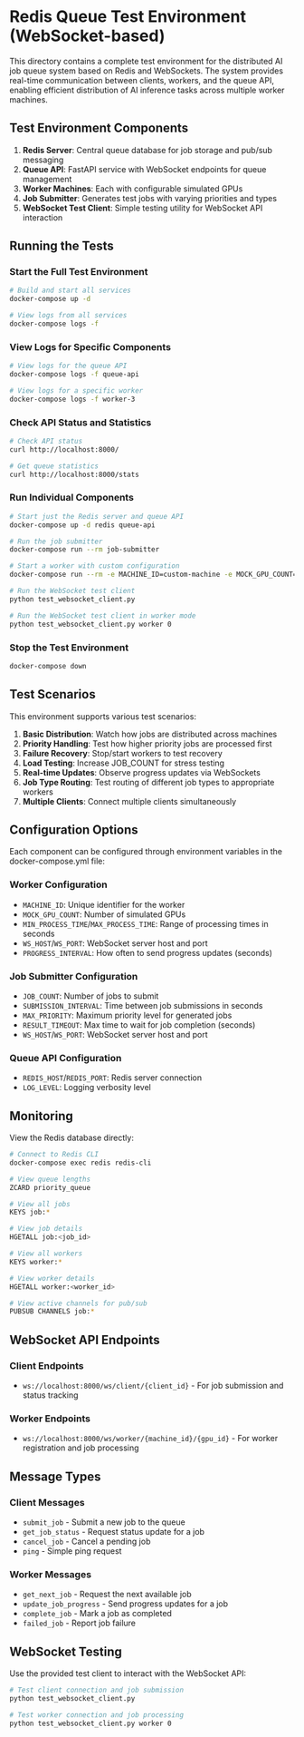 # Redis Queue Test Environment (WebSocket-based)

This directory contains a complete test environment for the distributed AI job queue system based on Redis and WebSockets. The system provides real-time communication between clients, workers, and the queue API, enabling efficient distribution of AI inference tasks across multiple worker machines.

## Test Environment Components

1. **Redis Server**: Central queue database for job storage and pub/sub messaging
2. **Queue API**: FastAPI service with WebSocket endpoints for queue management
3. **Worker Machines**: Each with configurable simulated GPUs
4. **Job Submitter**: Generates test jobs with varying priorities and types
5. **WebSocket Test Client**: Simple testing utility for WebSocket API interaction

## Running the Tests

### Start the Full Test Environment

```bash
# Build and start all services
docker-compose up -d

# View logs from all services
docker-compose logs -f
```

### View Logs for Specific Components

```bash
# View logs for the queue API
docker-compose logs -f queue-api

# View logs for a specific worker
docker-compose logs -f worker-3
```

### Check API Status and Statistics

```bash
# Check API status
curl http://localhost:8000/

# Get queue statistics
curl http://localhost:8000/stats
```

### Run Individual Components

```bash
# Start just the Redis server and queue API
docker-compose up -d redis queue-api

# Run the job submitter
docker-compose run --rm job-submitter

# Start a worker with custom configuration
docker-compose run --rm -e MACHINE_ID=custom-machine -e MOCK_GPU_COUNT=4 worker-1

# Run the WebSocket test client
python test_websocket_client.py

# Run the WebSocket test client in worker mode
python test_websocket_client.py worker 0
```

### Stop the Test Environment

```bash
docker-compose down
```

## Test Scenarios

This environment supports various test scenarios:

1. **Basic Distribution**: Watch how jobs are distributed across machines
2. **Priority Handling**: Test how higher priority jobs are processed first
3. **Failure Recovery**: Stop/start workers to test recovery
4. **Load Testing**: Increase JOB_COUNT for stress testing
5. **Real-time Updates**: Observe progress updates via WebSockets
6. **Job Type Routing**: Test routing of different job types to appropriate workers
7. **Multiple Clients**: Connect multiple clients simultaneously

## Configuration Options

Each component can be configured through environment variables in the docker-compose.yml file:

### Worker Configuration
- `MACHINE_ID`: Unique identifier for the worker
- `MOCK_GPU_COUNT`: Number of simulated GPUs
- `MIN_PROCESS_TIME`/`MAX_PROCESS_TIME`: Range of processing times in seconds
- `WS_HOST`/`WS_PORT`: WebSocket server host and port
- `PROGRESS_INTERVAL`: How often to send progress updates (seconds)

### Job Submitter Configuration
- `JOB_COUNT`: Number of jobs to submit
- `SUBMISSION_INTERVAL`: Time between job submissions in seconds
- `MAX_PRIORITY`: Maximum priority level for generated jobs
- `RESULT_TIMEOUT`: Max time to wait for job completion (seconds)
- `WS_HOST`/`WS_PORT`: WebSocket server host and port

### Queue API Configuration
- `REDIS_HOST`/`REDIS_PORT`: Redis server connection
- `LOG_LEVEL`: Logging verbosity level

## Monitoring

View the Redis database directly:

```bash
# Connect to Redis CLI
docker-compose exec redis redis-cli

# View queue lengths
ZCARD priority_queue

# View all jobs
KEYS job:*

# View job details
HGETALL job:<job_id>

# View all workers
KEYS worker:*

# View worker details
HGETALL worker:<worker_id>

# View active channels for pub/sub
PUBSUB CHANNELS job:*
```

## WebSocket API Endpoints

### Client Endpoints
- `ws://localhost:8000/ws/client/{client_id}` - For job submission and status tracking

### Worker Endpoints
- `ws://localhost:8000/ws/worker/{machine_id}/{gpu_id}` - For worker registration and job processing

## Message Types

### Client Messages
- `submit_job` - Submit a new job to the queue
- `get_job_status` - Request status update for a job
- `cancel_job` - Cancel a pending job
- `ping` - Simple ping request

### Worker Messages
- `get_next_job` - Request the next available job
- `update_job_progress` - Send progress updates for a job
- `complete_job` - Mark a job as completed
- `failed_job` - Report job failure

## WebSocket Testing

Use the provided test client to interact with the WebSocket API:

```bash
# Test client connection and job submission
python test_websocket_client.py

# Test worker connection and job processing
python test_websocket_client.py worker 0
```
